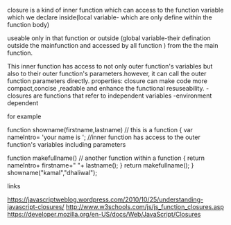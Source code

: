 closure is a kind of  inner function  which can access to the   function variable which we  declare inside(local variable- which are only define within the  function body)

useable only in that function or outside (global variable-their defination outside the mainfunction and accessed by all function ) from the  the main function.

This inner function has access to not only outer function's variables but also  to their outer  function's  parameters.however, it can call the outer function 
parameters directly.
properties:
closure can make code more compact,concise ,readable and enhance the functional resuseability.
 -closures  are functions that refer to  independent variables
 -environment dependent



for example
  
  
  function showname(firstname,lastname)   // this is a function 
   {
   var nameIntro= 'your name is ';  //inner function has access to the outer function's variables including parameters
   
   function makefullname()   // another function within a function
   {
       return nameIntro+ firstname+" "+ lastname(); }
       return makefullname();
       }
       showname("kamal","dhaliwal");
       
   
 
   
  links
  
   https://javascriptweblog.wordpress.com/2010/10/25/understanding-javascript-closures/
   http://www.w3schools.com/js/js_function_closures.asp
   https://developer.mozilla.org/en-US/docs/Web/JavaScript/Closures